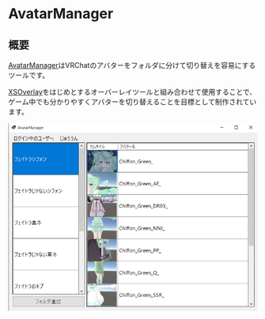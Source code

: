 # AvatarManager

## 概要

[AvatarManager](https://ctw.booth.pm/items/6514840)はVRChatのアバターをフォルダに分けて切り替えを容易にするツールです。

[XSOverlay](https://store.steampowered.com/app/1173510/XSOverlay/?l=japanese)をはじめとするオーバーレイツールと組み合わせて使用することで、ゲーム中でも分かりやすくアバターを切り替えることを目標として制作されています。

![メイン画面](./img/mainwindow.png)